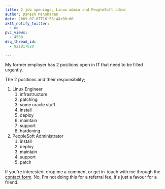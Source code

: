 ```yaml
---
title: 2 job openings, Linux admin and PeopleSoft admin
author: Danesh Manoharan
date: 2009-07-07T16:58:44+00:00
aktt_notify_twitter:
  - no
pvc_views:
  - 4560
dsq_thread_id:
  - 921817820

---
```

My former employer has 2 positions open in IT that need to be filled urgently.

The 2 positions and their responsibility;

  1. Linux Engineer 
      1. infrastructure
      2. patching
      3. some oracle stuff
      4. install
      5. deploy
      6. maintain
      7. support
      8. hardening
  2. PeopleSoft Administrator 
      1. install
      2. deploy
      3. maintain
      4. support
      5. patch

If you're interested, drop me a comment or get in-touch with me through the [contact form][1]. No, I'm not doing this for a referral fee, it's just a favour for a friend.

 [1]: /contact-me/